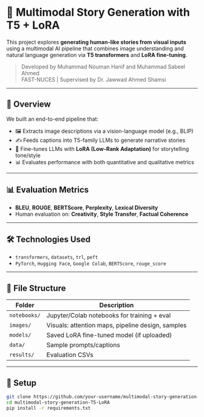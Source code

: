 # 🧠 Multimodal Story Generation with T5 + LoRA

This project explores **generating human-like stories from visual inputs** using a multimodal AI pipeline that combines image understanding and natural language generation via **T5 transformers** and **LoRA fine-tuning**.

> Developed by Muhammad Nouman Hanif and Muhammad Sabeel Ahmed  
> FAST-NUCES | Supervised by Dr. Jawwad Ahmed Shamsi

---

## 🚀 Overview

We built an end-to-end pipeline that:
- 🖼 Extracts image descriptions via a vision-language model (e.g., BLIP)
- ✍️ Feeds captions into T5-family LLMs to generate narrative stories
- 🧠 Fine-tunes LLMs with **LoRA (Low-Rank Adaptation)** for storytelling tone/style
- 📊 Evaluates performance with both quantitative and qualitative metrics

---

## 📊 Evaluation Metrics

- **BLEU**, **ROUGE**, **BERTScore**, **Perplexity**, **Lexical Diversity**
- Human evaluation on: **Creativity**, **Style Transfer**, **Factual Coherence**

---

## 🛠️ Technologies Used

- `transformers`, `datasets`, `trl`, `peft`
- `PyTorch`, `Hugging Face`, `Google Colab`, `BERTScore`, `rouge_score`

---

## 📁 File Structure

| Folder         | Description                                      |
|----------------|--------------------------------------------------|
| `notebooks/`   | Jupyter/Colab notebooks for training + eval      |
| `images/`      | Visuals: attention maps, pipeline design, samples|
| `models/`      | Saved LoRA fine-tuned model (if uploaded)        |
| `data/`        | Sample prompts/captions                          |
| `results/`     | Evaluation CSVs                                  |

---

## 🔧 Setup

```bash
git clone https://github.com/your-username/multimodal-story-generation-T5-LoRA.git
cd multimodal-story-generation-T5-LoRA
pip install -r requirements.txt
